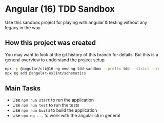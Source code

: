 # Angular (16) TDD Sandbox

Use this sandbox project for playing with angular & testing without any legacy in the way.

## How this project was created

You may want to look at the git history of this branch for details. But this is a general overview to understand the project setup.

```sh
npx -p @angular/cli@16 ng new ng-tdd-sandbox --prefix tdd --strict --routing --style scss --directory .
npx ng add @angular-eslint/schematics
```


## Main Tasks

* Use `npm run start` to run the application
* Use `npm run test` to run the tests
* Use `npm run build` to build the application
* Use `npx ng ...` to work with the angular cli in general


